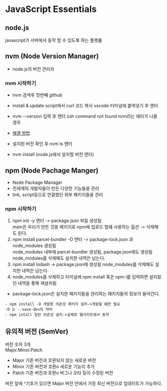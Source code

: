 # JavaScript Essentials

## node.js

javascript가 서버에서 동작 할 수 있도록 하는 플랫폼

## nvm (Node Version Manager)

- node.js의 버전 관리자

### nvm 시작하기

- nvm 검색후 첫번쨰 github
- install & update script에서 curl 코드 복사 vscode 터미널에 붙여넣기 후 엔터
- nvm --version 입력 후 엔터
zsh command not found nvm라는 에러가 나올 경우
- [해결 방법](https://velog.io/@energyy044/Reactzsh-command-not-found-nvm)

- 설치된 버전 확인 후 nvm ls 엔터
- nvm install (node.js에서 설치할 버전 엔터)

## npm (Node Pachage Manger)

- Node Package Manager
- 전세계의 개발자들이 만든 다양한 기능들을 관리
- link, script등으로 연결했던 외부 패키지들을 관리

### npm 시작하기

1. npm init -y 엔터 -> package.json 파일 생성됨  
main은 우리가 만든 것을 패키지로 npm에 업로드 할떄 사용하는 옵션 -> 삭제해도 된다.
2. npm install parcel-bundler -D 엔터 -> package-lock.json 과 node_modules 생성됨  
node_modules 내부에 parcel-bundler 생성됨, package.json에도 생성됨    
node_modules를 삭제해도 설치한 내역은 남는다.
3. npm install lodash -> package.json에 생성됨
node_modules를 삭제해도 설치한 내역은 남는다.
4. node_modules를 삭제하고 터미널에 npm install 혹은 npm i를 입력하면 설치됬던 내역을 통해 재설치됨

- package-lock.json은 설치한 패키지들을 관리하는 패키지들의 정보가 들어간다.

```
- npm install -D 개발용 의존성 패키지 설치->개발할 떄만 필요  
-D 는 --save-dev의 약어
- npm intall 일반 의존성 설치->실제로 웹사이트에서 동작
```

## 유의적 버전 (SemVer)

버전 숫자 3개  
Major.Minor.Patch  

- Major 기존 버전과 호환되지 않는 새로운 버전
- Minor 기존 버전과 호환o 새로운 기능이 추가
- Patch 기존 버전과 호환o 버그나 오타 등이 수정된 버전

버전 앞에 ^기호가 있으면 Major 버전 안에서 가장 최신 버전으로 업데이트가 가능하다.
